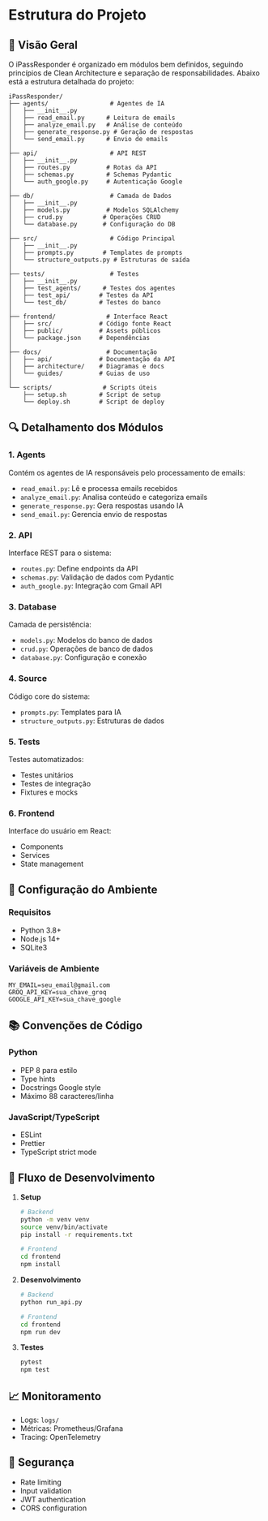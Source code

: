 # Estrutura do Projeto

## 📁 Visão Geral

O iPassResponder é organizado em módulos bem definidos, seguindo princípios de Clean Architecture e separação de responsabilidades. Abaixo está a estrutura detalhada do projeto:

```
iPassResponder/
├── agents/                 # Agentes de IA
│   ├── __init__.py
│   ├── read_email.py      # Leitura de emails
│   ├── analyze_email.py   # Análise de conteúdo
│   ├── generate_response.py # Geração de respostas
│   └── send_email.py      # Envio de emails
│
├── api/                    # API REST
│   ├── __init__.py
│   ├── routes.py          # Rotas da API
│   ├── schemas.py         # Schemas Pydantic
│   └── auth_google.py     # Autenticação Google
│
├── db/                     # Camada de Dados
│   ├── __init__.py
│   ├── models.py          # Modelos SQLAlchemy
│   ├── crud.py           # Operações CRUD
│   └── database.py       # Configuração do DB
│
├── src/                    # Código Principal
│   ├── __init__.py
│   ├── prompts.py        # Templates de prompts
│   └── structure_outputs.py # Estruturas de saída
│
├── tests/                  # Testes
│   ├── __init__.py
│   ├── test_agents/      # Testes dos agentes
│   ├── test_api/        # Testes da API
│   └── test_db/         # Testes do banco
│
├── frontend/              # Interface React
│   ├── src/             # Código fonte React
│   ├── public/          # Assets públicos
│   └── package.json     # Dependências
│
├── docs/                  # Documentação
│   ├── api/             # Documentação da API
│   ├── architecture/    # Diagramas e docs
│   └── guides/          # Guias de uso
│
└── scripts/              # Scripts úteis
    ├── setup.sh         # Script de setup
    └── deploy.sh        # Script de deploy
```

## 🔍 Detalhamento dos Módulos

### 1. Agents
Contém os agentes de IA responsáveis pelo processamento de emails:
- `read_email.py`: Lê e processa emails recebidos
- `analyze_email.py`: Analisa conteúdo e categoriza emails
- `generate_response.py`: Gera respostas usando IA
- `send_email.py`: Gerencia envio de respostas

### 2. API
Interface REST para o sistema:
- `routes.py`: Define endpoints da API
- `schemas.py`: Validação de dados com Pydantic
- `auth_google.py`: Integração com Gmail API

### 3. Database
Camada de persistência:
- `models.py`: Modelos do banco de dados
- `crud.py`: Operações de banco de dados
- `database.py`: Configuração e conexão

### 4. Source
Código core do sistema:
- `prompts.py`: Templates para IA
- `structure_outputs.py`: Estruturas de dados

### 5. Tests
Testes automatizados:
- Testes unitários
- Testes de integração
- Fixtures e mocks

### 6. Frontend
Interface do usuário em React:
- Components
- Services
- State management

## 🔧 Configuração do Ambiente

### Requisitos
- Python 3.8+
- Node.js 14+
- SQLite3

### Variáveis de Ambiente
```env
MY_EMAIL=seu_email@gmail.com
GROQ_API_KEY=sua_chave_groq
GOOGLE_API_KEY=sua_chave_google
```

## 📚 Convenções de Código

### Python
- PEP 8 para estilo
- Type hints
- Docstrings Google style
- Máximo 88 caracteres/linha

### JavaScript/TypeScript
- ESLint
- Prettier
- TypeScript strict mode

## 🚀 Fluxo de Desenvolvimento

1. **Setup**
   ```bash
   # Backend
   python -m venv venv
   source venv/bin/activate
   pip install -r requirements.txt

   # Frontend
   cd frontend
   npm install
   ```

2. **Desenvolvimento**
   ```bash
   # Backend
   python run_api.py

   # Frontend
   cd frontend
   npm run dev
   ```

3. **Testes**
   ```bash
   pytest
   npm test
   ```

## 📈 Monitoramento

- Logs: `logs/`
- Métricas: Prometheus/Grafana
- Tracing: OpenTelemetry

## 🔐 Segurança

- Rate limiting
- Input validation
- JWT authentication
- CORS configuration 